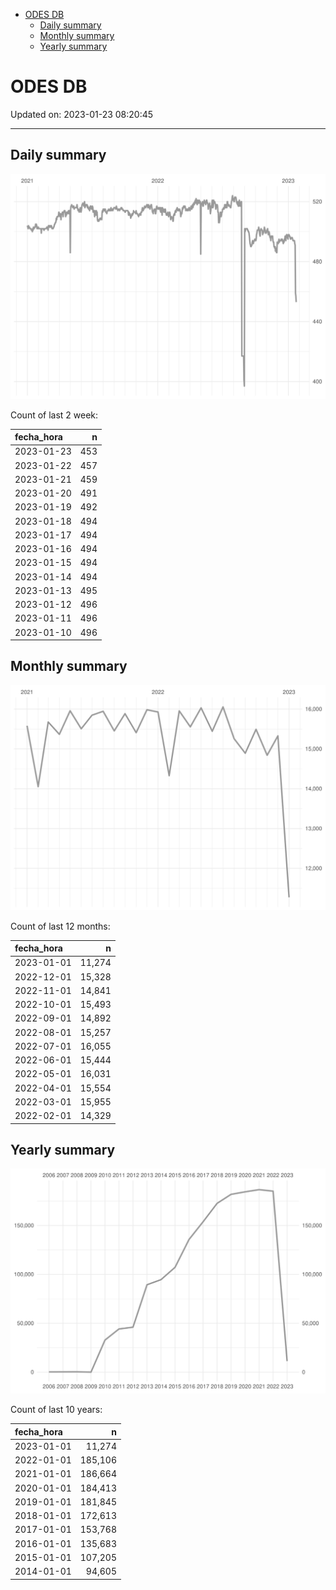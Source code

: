
  - [ODES DB](#odes-db)
      - [Daily summary](#daily-summary)
      - [Monthly summary](#monthly-summary)
      - [Yearly summary](#yearly-summary)

# ODES DB

Updated on: 2023-01-23 08:20:45

-----

## Daily summary

![](figures/unnamed-chunk-2-1.svg)<!-- -->

Count of last 2 week:

| fecha\_hora |   n |
| :---------- | --: |
| 2023-01-23  | 453 |
| 2023-01-22  | 457 |
| 2023-01-21  | 459 |
| 2023-01-20  | 491 |
| 2023-01-19  | 492 |
| 2023-01-18  | 494 |
| 2023-01-17  | 494 |
| 2023-01-16  | 494 |
| 2023-01-15  | 494 |
| 2023-01-14  | 494 |
| 2023-01-13  | 495 |
| 2023-01-12  | 496 |
| 2023-01-11  | 496 |
| 2023-01-10  | 496 |

## Monthly summary

![](figures/unnamed-chunk-4-1.svg)<!-- -->

Count of last 12 months:

| fecha\_hora |      n |
| :---------- | -----: |
| 2023-01-01  | 11,274 |
| 2022-12-01  | 15,328 |
| 2022-11-01  | 14,841 |
| 2022-10-01  | 15,493 |
| 2022-09-01  | 14,892 |
| 2022-08-01  | 15,257 |
| 2022-07-01  | 16,055 |
| 2022-06-01  | 15,444 |
| 2022-05-01  | 16,031 |
| 2022-04-01  | 15,554 |
| 2022-03-01  | 15,955 |
| 2022-02-01  | 14,329 |

## Yearly summary

![](figures/unnamed-chunk-6-1.svg)<!-- -->

Count of last 10 years:

| fecha\_hora |       n |
| :---------- | ------: |
| 2023-01-01  |  11,274 |
| 2022-01-01  | 185,106 |
| 2021-01-01  | 186,664 |
| 2020-01-01  | 184,413 |
| 2019-01-01  | 181,845 |
| 2018-01-01  | 172,613 |
| 2017-01-01  | 153,768 |
| 2016-01-01  | 135,683 |
| 2015-01-01  | 107,205 |
| 2014-01-01  |  94,605 |
